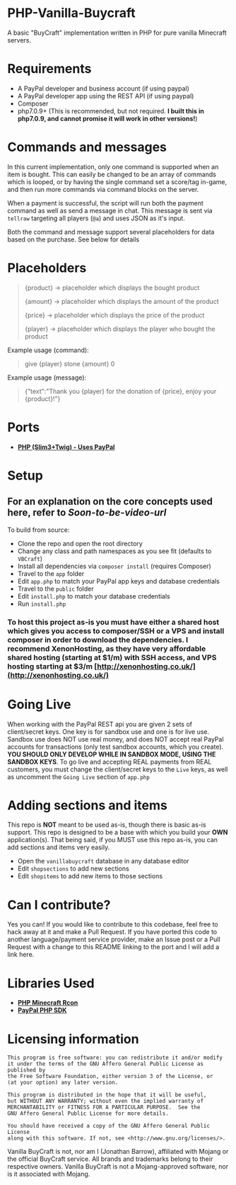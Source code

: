 # PHP-Vanilla-Buycraft
A basic "BuyCraft" implementation written in PHP for pure vanilla Minecraft servers.

# Requirements
- A PayPal developer and business account (if using paypal)
- A PayPal developer app using the REST API (if using paypal)
- Composer
- php7.0.9+ (This is recommended, but not required. **I built this in php7.0.9, and cannot promise it will work in other versions!**)

# Commands and messages
In this current implementation, only one command is supported when an item is bought. This can easily be changed to be an array of commands which is looped, or by having the single command set a score/tag in-game, and then run more commands via command blocks on the server.

When a payment is successful, the script will run both the payment command as well as send a message in chat. This message is sent via `tellraw` targeting all players (`@a`) and uses JSON as it's input.

Both the command and message support several placeholders for data based on the purchase. See below for details

# Placeholders
> {product} -> placeholder which displays the bought product
> 
> {amount}  -> placeholder which displays the amount of the product
> 
> {price}   -> placeholder which displays the price of the product
> 
> {player}  -> placeholder which displays the player who bought the product

Example usage (command):
> give {player} stone {amount} 0

Example usage (message):
> {"text":"Thank you {player} for the donation of {price}, enjoy your {product}!"}

# Ports
- __[PHP (Slim3+Twig) - Uses PayPal](https://github.com/RedDuckss/PHP-Vanilla-Buycraft/)__

# Setup
## For an explanation on the core concepts used here, refer to *Soon-to-be-video-url*
To build from source:
- Clone the repo and open the root directory
- Change any class and path namespaces as you see fit (defaults to `VBCraft`)
- Install all dependencies via `composer install` (requires Composer)
- Travel to the `app` folder
- Edit `app.php` to match your PayPal app keys and database credentials
- Travel to the `public` folder
- Edit `install.php` to match your database credentials
- Run `install.php`
### To host this project as-is you must have either a shared host which gives you access to composer/SSH or a VPS and install composer in order to download the dependencies. I recommend XenonHosting, as they have very affordable shared hosting (starting at $1/m) with SSH access, and VPS hosting starting at $3/m [http://xenonhosting.co.uk/](http://xenonhosting.co.uk/)

# Going Live
When working with the PayPal REST api you are given 2 sets of client/secret keys. One key is for sandbox use and one is for live use. Sandbox use does NOT use real money, and does NOT accept real PayPal accounts for transactions (only test sandbox accounts, which you create). **YOU SHOULD ONLY DEVELOP WHILE IN SANDBOX MODE, USING THE SANDBOX KEYS**. To go live and accepting REAL payments from REAL customers, you must change the client/secret keys to the `Live` keys, as well as uncomment the `Going Live` section of `app.php`

# Adding sections and items
This repo is **NOT** meant to be used as-is, though there is basic as-is support. This repo is designed to be a base with which you build your **OWN** application(s). That being said, if you MUST use this repo as-is, you can add sections and items very easily.
- Open the `vanillabuycraft` database in any database editor
- Edit `shopsections` to add new sections
- Edit `shopitems` to add new items to those sections

# Can I contribute?
Yes you can! If you would like to contribute to this codebase, feel free to hack away at it and make a Pull Request. If you have ported this code to another language/payment service provider, make an Issue post or a Pull Request with a change to this README linking to the port and I will add a link here.

# Libraries Used
* __[PHP Minecraft Rcon](https://github.com/thedudeguy/PHP-Minecraft-Rcon)__
* __[PayPal PHP SDK](https://github.com/paypal/PayPal-PHP-SDK)__

# Licensing information

	This program is free software: you can redistribute it and/or modify
	it under the terms of the GNU Affero General Public License as published by
	the Free Software Foundation, either version 3 of the License, or
	(at your option) any later version.

	This program is distributed in the hope that it will be useful,
	but WITHOUT ANY WARRANTY; without even the implied warranty of
	MERCHANTABILITY or FITNESS FOR A PARTICULAR PURPOSE.  See the
	GNU Affero General Public License for more details.

	You should have received a copy of the GNU Affero General Public License
	along with this software. If not, see <http://www.gnu.org/licenses/>.

Vanilla BuyCraft is not, nor am I (Jonathan Barrow), affiliated with Mojang or the official BuyCraft service. All brands and trademarks belong to their respective owners. Vanilla BuyCraft is not a Mojang-approved software, nor is it associated with Mojang.
